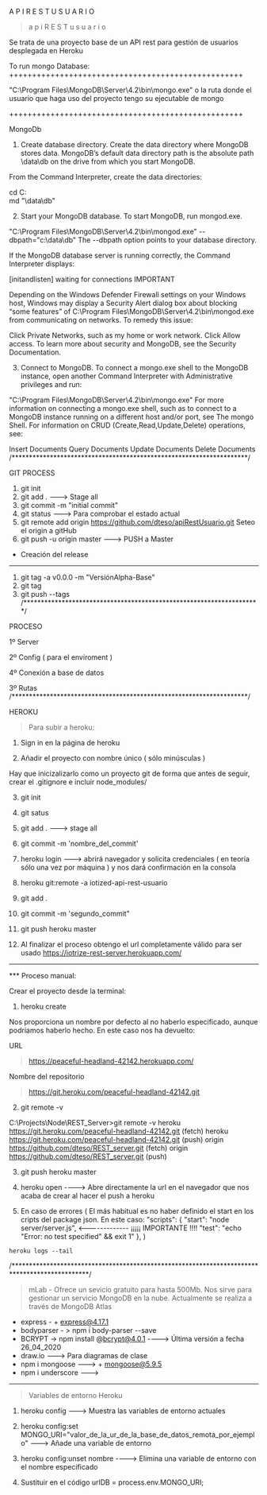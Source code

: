 


A P I    R E S T    U S U A R I O

> a p i  R E S T  u s u a r i o

Se trata de una proyecto base de un API rest para gestión de usuarios desplegada en Heroku



To run mongo Database:
+++++++++++++++++++++++++++++++++++++++++++++++++++

"C:\Program Files\MongoDB\Server\4.2\bin\mongo.exe" o la ruta donde el usuario que haga uso del proyecto tengo su ejecutable de mongo

+++++++++++++++++++++++++++++++++++++++++++++++++++


MongoDb 


1. Create database directory.
Create the data directory where MongoDB stores data. MongoDB’s default data directory path is the absolute path \data\db on the drive from which you start MongoDB.

From the Command Interpreter, create the data directories:

cd C:\
md "\data\db"


2. Start your MongoDB database.
To start MongoDB, run mongod.exe.

"C:\Program Files\MongoDB\Server\4.2\bin\mongod.exe" --dbpath="c:\data\db"
The --dbpath option points to your database directory.

If the MongoDB database server is running correctly, the Command Interpreter displays:

[initandlisten] waiting for connections
IMPORTANT

Depending on the Windows Defender Firewall settings on your Windows host, Windows may display a Security Alert dialog box about blocking “some features” of C:\Program Files\MongoDB\Server\4.2\bin\mongod.exe from communicating on networks. To remedy this issue:

Click Private Networks, such as my home or work network.
Click Allow access.
To learn more about security and MongoDB, see the Security Documentation.

3. Connect to MongoDB.
To connect a mongo.exe shell to the MongoDB instance, open another Command Interpreter with Administrative privileges and run:

"C:\Program Files\MongoDB\Server\4.2\bin\mongo.exe"
For more information on connecting a mongo.exe shell, such as to connect to a MongoDB instance running on a different host and/or port, see The mongo Shell. For information on CRUD (Create,Read,Update,Delete) operations, see:

Insert Documents
Query Documents
Update Documents
Delete Documents
/********************************************************************/




GIT PROCESS 

1. git init
2. git add .  ---> Stage all
3. git commit -m "initial commit"
4. git status  ---> Para comprobar el estado actual 
5. git remote add origin https://github.com/dteso/apiRestUsuario.git   Seteo el origin a gitHub
6. git push -u origin master ---> PUSH  a Master


- Creación del release
--------------------------------------------------------------------
1. git tag -a v0.0.0 -m "VersiónAlpha-Base"
2. git tag
3. git push --tags
/********************************************************************/



PROCESO 

1º Server

2º Config ( para el enviroment )

4º Conexión a base de datos 

3º Rutas
/********************************************************************/




HEROKU 

> Para subir a heroku:

  1. Sign in en la página de heroku

  2. Añadir el proyecto con nombre único ( sólo minúsculas )

  Hay que inicizalizarlo como un proyecto git
  de forma que antes de seguir, crear el .gitignore
  e incluir node_modules/

  3. git init

  4. git satus

  5. git add . ---> stage all 

  6. git commit -m  'nombre_del_commit'

  7. heroku login ---> abrirá navegador y solicita credenciales ( en teoría sólo una vez por máquina ) y nos dará confirmación en la consola

  8. heroku git:remote -a iotized-api-rest-usuario

  9. git add .

  10. git commit -m 'segundo_commit"

  11. git push heroku master

  12. Al finalizar el proceso obtengo el url completamente válido para ser usado https://iotrize-rest-server.herokuapp.com/ 

---------------------------------------------------------------------------

*** Proceso manual:

  Crear el proyecto desde la terminal:

  1. heroku create

  Nos proporciona un nombre por defecto al no haberlo especificado, aunque podríamos haberlo hecho.
  En este caso nos ha devuelto:

URL                                    
   > https://peaceful-headland-42142.herokuapp.com/ 

Nombre del repositorio 
   > https://git.heroku.com/peaceful-headland-42142.git



  2. git remote -v 

  C:\Projects\Node\REST_Server>git remote -v
  heroku  https://git.heroku.com/peaceful-headland-42142.git (fetch)
  heroku  https://git.heroku.com/peaceful-headland-42142.git (push)
  origin  https://github.com/dteso/REST_server.git (fetch)
  origin  https://github.com/dteso/REST_server.git (push)


  3. git push heroku master

  4. heroku open ----> Abre directamente la url en el navegador que nos acaba de crear al hacer el push a heroku

  5. En caso de errores ( El más habitual es no haber definido el start en los cripts del package json. En este caso: 
    "scripts": {
      "start": "node server/server.js",    <------------- ¡¡¡¡¡ IMPORTANTE !!!!
      "test": "echo \"Error: no test specified\" && exit 1"
    },
  )
    
    heroku logs --tail
/**********************************************************************************************/



> mLab  - Ofrece un sevicio gratuito para hasta 500Mb. Nos sirve para gestionar un servicio MongoDB en la nube.
          Actualmente se realiza a través de MongoDB Atlas



+ express - + express@4.17.1
+ bodyparser - > npm i body-parser --save
+ BCRYPT -> npm install @bcrypt@4.0.1 ----> Última versión a fecha 26_04_2020
+ draw.io ---> Para diagramas de clase
+ npm i mongoose ---> + mongoose@5.9.5
+ npm i underscore ---> 


-----------------------------------------------------------------------------------------------


> Variables de entorno Heroku

1. heroku config ---> Muestra las variables de entorno actuales

2. heroku config:set MONGO_URI="valor_de_la_ur_de_la_base_de_datos_remota_por_ejemplo" ---> Añade una variable de entorno 

3. heroku config:unset nombre ----> Elimina una variable de entorno con el nombre especificado

4. Sustituir en el código urlDB = process.env.MONGO_URI;